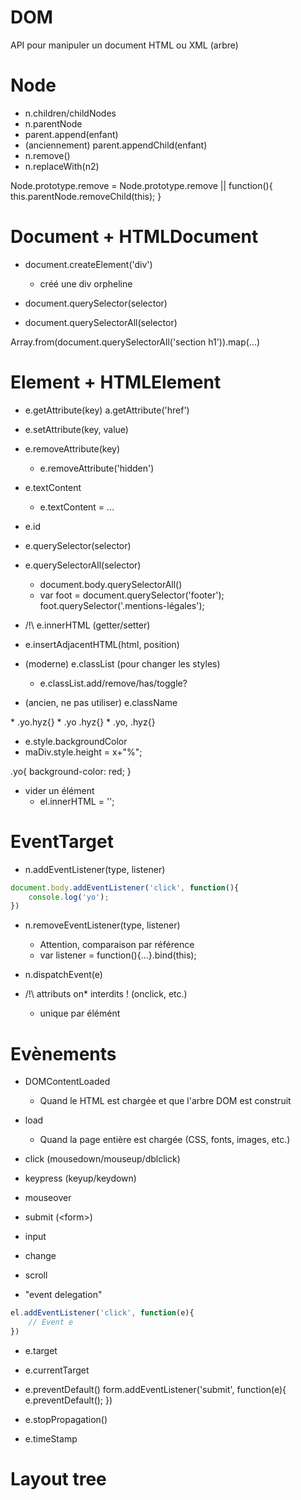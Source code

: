 # DOM

API pour manipuler un document HTML ou XML (arbre)


# Node

* n.children/childNodes
* n.parentNode
* parent.append(enfant)
* (anciennement) parent.appendChild(enfant)
* n.remove()
* n.replaceWith(n2)
    
Node.prototype.remove = Node.prototype.remove || function(){
    this.parentNode.removeChild(this);
}


# Document + HTMLDocument

* document.createElement('div')
    * créé une div orpheline

* document.querySelector(selector)
* document.querySelectorAll(selector)

Array.from(document.querySelectorAll('section h1')).map(...)


# Element + HTMLElement

* e.getAttribute(key)
    a.getAttribute('href')
* e.setAttribute(key, value)
* e.removeAttribute(key)
    * e.removeAttribute('hidden')

* e.textContent
    * e.textContent = ...

* e.id
* e.querySelector(selector)
* e.querySelectorAll(selector)
    * document.body.querySelectorAll()
    * var foot = document.querySelector('footer');
    foot.querySelector('.mentions-légales');
    
* /!\ e.innerHTML (getter/setter)
* e.insertAdjacentHTML(html, position)
* (moderne) e.classList (pour changer les styles)
    * e.classList.add/remove/has/toggle?
* (ancien, ne pas utiliser) e.className
<div class="yo hyz"></div>
    * .yo.hyz{}
    * .yo .hyz{}
    * .yo, .hyz{}

* e.style.backgroundColor
* maDiv.style.height = x+"%";

.yo{
    background-color: red;
}

* vider un élément
    * el.innerHTML = '';

# EventTarget

* n.addEventListener(type, listener)
```js
document.body.addEventListener('click', function(){
    console.log('yo');
})
```

* n.removeEventListener(type, listener)
    * Attention, comparaison par référence
    * var listener = function(){...}.bind(this);
    
* n.dispatchEvent(e)

* /!\ attributs on* interdits ! (onclick, etc.)
    * unique par élémént

# Evènements

* DOMContentLoaded
    * Quand le HTML est chargée et que l'arbre DOM est construit 
* load
    * Quand la page entière est chargée (CSS, fonts, images, etc.)
* click (mousedown/mouseup/dblclick)
* keypress (keyup/keydown)
* mouseover
* submit (&lt;form>)
* input
* change
* scroll

* "event delegation"

````js
el.addEventListener('click', function(e){
    // Event e
})
````

* e.target
* e.currentTarget
* e.preventDefault()
form.addEventListener('submit', function(e){
    e.preventDefault();
})

* e.stopPropagation()
* e.timeStamp


# Layout tree
